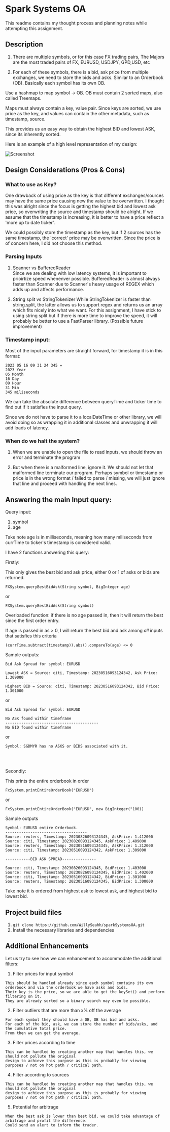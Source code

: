# Spark Systems OA

This readme contains my thought process and planning notes while attempting this assignment. 

## Description

1. There are multiple symbols, or for this case FX trading pairs, The Majors are the most traded
pairs of FX, EURUSD, USDJPY, GPD,USD, etc
   

2. For each of these symbols, there is a bid, ask price from multiple exchanges, we need to store the bids and asks.
Similar to an Orderbook (OB). Basically each symbol has its own OB. 
   
Use a hashmap to map symbol -> OB.
OB must contain 2 sorted maps, also called Treemaps. 

Maps must always contain a key, value pair. Since keys are sorted, we use price as the key, and values can contain the other
metadata, such as timestamp, source. 

This provides us an easy way to obtain the highest BID and lowest ASK, since its inherently sorted.

Here is an example of a high level representation of my design:

![Screenshot](images/highLevelDiagram.png)

## Design Considerations (Pros & Cons)

### What to use as Key?

One drawback of using price as the key is that different exchanges/sources may have the same price
causing new the value to be overwritten. I thought this was alright since the focus is getting the highest bid and
lowest ask price, so overwriting the source and timestamp should be alright. If we assume that the timestamp is increasing, 
it is better to have a price reflect a 'more up to date ticker'. 

We could possibly store the timestamp as the key, but if 2 sources has the same timestamp, the 'correct' price may be overwritten.
Since the price is of concern here, I did not choose this method. 

### Parsing Inputs
1. Scanner vs BufferedReader <br>
Since we are dealing with low latency systems, it is important to prioirtize speed whenenver possible. BufferedReader is almost
   always faster than Scanner due to Scanner's heavy usage of REGEX which adds up and affects performance. 
   


2. String split vs StringTokenizer
While StringTokenizer is faster than string.split, the latter allows us to support regex and returns us an array which 
   fits nicely into what we want. For this assignment, I have stick to using string split but if there is more time to 
   improve the speed, it will probably be better to use a FastParser library. (Possible future improvement)

   
### Timestamp input: 
Most of the input parameters are straight forward, for timestamp it is in this format:

```
2023 05 16 09 31 24 345 = 
2023 Year
05 Month
16 Day
09 Hour
31 Min 
345 miliseconds
```

We can take the absolute difference between queryTime and ticker time to find out if it satisfies the input query. 

Since we do not have to parse it to a localDateTime or other library, we will avoid doing so as wrapping it in additional classes
and unwrapping it will add loads of latency. 

### When do we halt the system? 
1. When we are unable to open the file to read inputs, we should throw an error and terminate the program


2. But when there is a malformed line, ignore it. We should not let that malformed line terminate our program. Perhaps symbol or
timestamp or price is in the wrong format / failed to parse / missing, we will just ignore that line and proceed with handling the next lines. 

## Answering the main Input query:
Query input: 
1. symbol
2. age

Take note age is in milliseconds, meaning how many miliseconds from currTime to ticker's timestamp is considered valid.

I have 2 functions answering this query:

Firstly:

This only gives the best bid and ask price, either 0 or 1 of asks or bids are returned. 
```
FXSystem.queryBestBidAsk(String symbol, BigInteger age)
```
or
```
FXSystem.queryBestBidAsk(String symbol)
```
Overloaded function: if there is no age passed in, then it will return the best since the first order entry. 

If age is passed in as > 0, I will return the best bid and ask among *all* inputs
that satisfies this criteria

`(currTime.subtract(timestamp)).abs().compareTo(age) <= 0`

Sample outputs:
```
Bid Ask Spread for symbol: EURUSD

Lowest ASK = Source: citi, Timestamp: 20230516093124342, Ask Price: 1.309000 
----------------------------------------- 
Highest BID = Source: citi, Timestamp: 20230516093124342, Bid Price: 1.301000 
```

or
```
Bid Ask Spread for symbol: EURUSD

No ASK found within timeframe 
----------------------------------------- 
No BID found within timeframe 
```

or
```
Symbol: SGDMYR has no ASKS or BIDS associated with it.
```

<br>
<br>

Secondly:

This prints the entire orderbook in order

```
FxSystem.printEntireOrderBook("EURUSD")
```

or 
```
FxSystem.printEntireOrderBook("EURUSD", new BigInteger("100))
```


Sample outputs
```
Symbol: EURUSD entire Orderbook. 
------------------------------------
Source: reuters, Timestamp: 20230826093124345, AskPrice: 1.412000
Source: citi, Timestamp: 20230826093124345, AskPrice: 1.409000
Source: reuters, Timestamp: 20230516093124345, AskPrice: 1.312000
Source: citi, Timestamp: 20230516093124342, AskPrice: 1.309000

-----------BID ASK SPREAD---------------

Source: citi, Timestamp: 20230826093124345, BidPrice: 1.403000
Source: reuters, Timestamp: 20230826093124345, BidPrice: 1.402000
Source: citi, Timestamp: 20230516093124342, BidPrice: 1.301000
Source: reuters, Timestamp: 20230516093124345, BidPrice: 1.300000
```
Take note it is ordered from highest ask to lowest ask, and highest bid to lowest bid. 

## Project build files
1. `git clone https://github.com/WillySeahh/sparkSystemsOA.git`
2. Install the necessary libraries and dependencies
   


## Additional Enhancements

Let us try to see how we can enhancement to accommodate the additional filters:

1. Filter prices for input symbol
```
This should be handled already since each symbol contains its own orderbook and via the orderbook we have asks and bids.
Their key is the price, so we are able to get the keySet() and perform filtering on it. 
They are already sorted so a binary search may even be possible. 
```

2. Filter outliers that are more than x% off the average
```
For each symbol they should have a OB, OB has bid and asks. 
For each of the bid, ask, we can store the number of bids/asks, and the cumulative total price.
From then we can get the average. 
```

3. Filter prices according to time
```
This can be handled by creating another map that handles this, we should not pollute the original
design to achieve this purpose as this is probably for viewing purposes / not on hot path / critical path.
```

4. Filter according to sources
```
This can be handled by creating another map that handles this, we should not pollute the original
design to achieve this purpose as this is probably for viewing purposes / not on hot path / critical path.
```

5. Potential for arbitrage
```
When the best ask is lower than best bid, we could take advantage of arbitrage and profit the difference. 
Could send an alert to inform the trader. 
```

